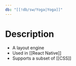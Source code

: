 ```yaml
---
db: "[[!db/sw/Yoga|Yoga]]"
---
```

# Description
- A layout engine
- Used in [[React Native]]
- Supports a subset of [[CSS]]